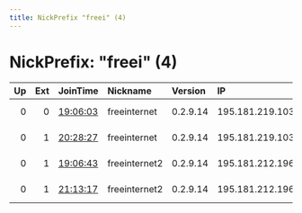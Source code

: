 ```yaml
---
title: NickPrefix "freei" (4)
---
```


# NickPrefix: "freei" (4)

|   Up |   Ext | JoinTime                                                                                            | Nickname      | Version   | IP              | AS                | CC   |   ORp |   Dirp | OS    | Contact        |   eFamMembers |
|-----:|------:|:----------------------------------------------------------------------------------------------------|:--------------|:----------|:----------------|:------------------|:-----|------:|-------:|:------|:---------------|--------------:|
|    0 |     0 | [19:06:03](https://metrics.torproject.org/rs.html#details/E848AEA60F5E0E0B9FF5C9721C378211284D904D) | freeinternet  | 0.2.9.14  | 195.181.219.103 | INTERNET CZ, a.s. | cz   |   443 |     80 | Linux | None           |             1 |
|    0 |     1 | [20:28:27](https://metrics.torproject.org/rs.html#details/7F7CE4DD7FF30893A7C9028A848247AE8733407D) | freeinternet  | 0.2.9.14  | 195.181.219.103 | INTERNET CZ, a.s. | cz   |   443 |     80 | Linux | none@none.none |             1 |
|    0 |     1 | [19:06:43](https://metrics.torproject.org/rs.html#details/4D70C07763F0FE212581F1DB2A94B818206779DC) | freeinternet2 | 0.2.9.14  | 195.181.212.196 | INTERNET CZ, a.s. | cz   |   443 |     80 | Linux | None           |             1 |
|    0 |     1 | [21:13:17](https://metrics.torproject.org/rs.html#details/8A3B87E85D1E8D847367292EAC8061CB9E00F377) | freeinternet2 | 0.2.9.14  | 195.181.212.196 | INTERNET CZ, a.s. | cz   |   443 |     80 | Linux | none@none.none |             1 |

